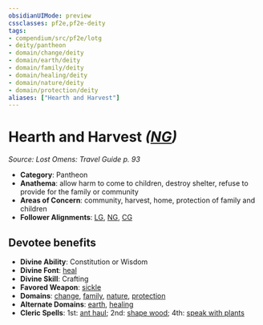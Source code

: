 ```yaml
---
obsidianUIMode: preview
cssclasses: pf2e,pf2e-deity
tags:
- compendium/src/pf2e/lotg
- deity/pantheon
- domain/change/deity
- domain/earth/deity
- domain/family/deity
- domain/healing/deity
- domain/nature/deity
- domain/protection/deity
aliases: ["Hearth and Harvest"]
---
```

# Hearth and Harvest *([NG](rules/traits/ng-b1.md "Neutral Good Alignment Trait"))*  
*Source: Lost Omens: Travel Guide p. 93*  

- **Category**: Pantheon
- **Anathema**: allow harm to come to children, destroy shelter, refuse to provide for the family or community
- **Areas of Concern**: community, harvest, home, protection of family and children
- **Follower Alignments**: [LG](rules/traits/lg-b1.md "Lawful Good Alignment Trait"), [NG](rules/traits/ng-b1.md "Neutral Good Alignment Trait"), [CG](rules/traits/cg-b1.md "Chaotic Good Alignment Trait")

## Devotee benefits

- **Divine Ability**: Constitution or Wisdom
- **Divine Font**: [heal](compendium/spells/heal.md)
- **Divine Skill**: Crafting
- **Favored Weapon**: [sickle](compendium/equipment/items/sickle.md)
- **Domains**: [change](compendium/setting/domains.md#Change), [family](compendium/setting/domains.md#Family), [nature](compendium/setting/domains.md#Nature), [protection](compendium/setting/domains.md#Protection)
- **Alternate Domains**: [earth](compendium/setting/domains.md#Earth), [healing](compendium/setting/domains.md#Healing)
- **Cleric Spells**: 1st: [ant haul](compendium/spells/ant-haul.md); 2nd: [shape wood](compendium/spells/shape-wood.md); 4th: [speak with plants](compendium/spells/speak-with-plants.md)